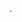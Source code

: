 
.
<!---
CalpurniusPisonal is online
You can click the Preview link to take a look at your changes.
--->

